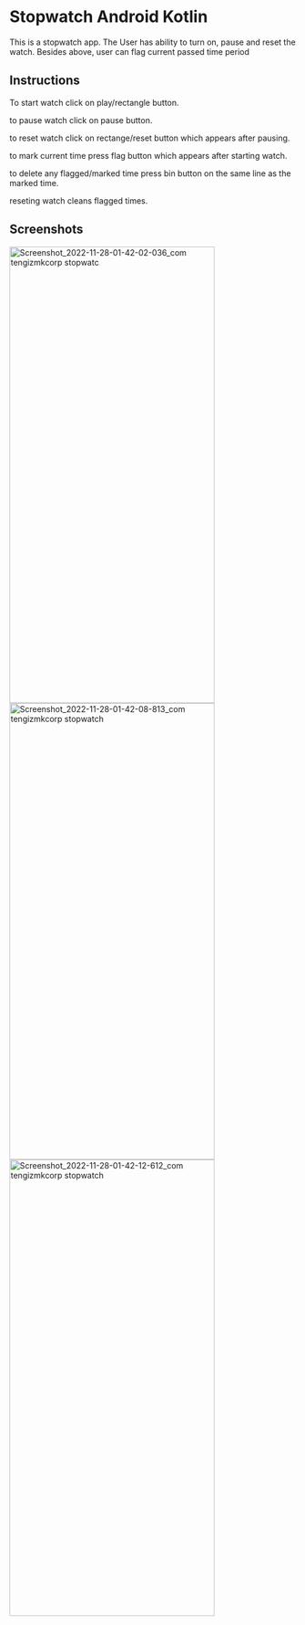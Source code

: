 # Stopwatch Android Kotlin
This is a stopwatch app.
The User has ability to turn on, pause and reset the watch.
Besides above, user can flag current passed time period

## Instructions
To start watch click on play/rectangle button.

to pause watch click on pause button.

to reset watch click on rectange/reset button which appears after pausing.

to mark current time press flag button which appears after starting watch.

to delete any flagged/marked time press bin button on the same line as the marked time.

reseting watch cleans flagged times.

## Screenshots 
<img src="https://user-images.githubusercontent.com/85778941/204161459-452e1356-e563-4372-bf6d-b14a585e1834.jpg" width="360" height="800" alt="Screenshot_2022-11-28-01-42-02-036_com tengizmkcorp stopwatc">
<img src="https://user-images.githubusercontent.com/85778941/204161467-f685442b-b63c-4d64-a0a0-e4da864056aa.jpg" width="360" height="800" alt="Screenshot_2022-11-28-01-42-08-813_com tengizmkcorp stopwatch">
<img src="https://user-images.githubusercontent.com/85778941/204161470-72b05cec-0e54-49a7-9b54-98e04c75bbd3.jpg" width="360" height="800" alt ="Screenshot_2022-11-28-01-42-12-612_com tengizmkcorp stopwatch">
